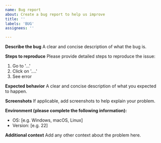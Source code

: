 ```yaml
---
name: Bug report
about: Create a bug report to help us improve
title: ''
labels: 'BUG'
assignees: ''

---
```


**Describe the bug**
A clear and concise description of what the bug is.

**Steps to reproduce**
Please provide detailed steps to reproduce the issue:
1. Go to '...'
2. Click on '....'
4. See error

**Expected behavior**
A clear and concise description of what you expected to happen.

**Screenshots**
If applicable, add screenshots to help explain your problem.

**Environment (please complete the following information):**
- OS: [e.g. Windows, macOS, Linux]
- Version: [e.g. 22]

**Additional context**
Add any other context about the problem here.
